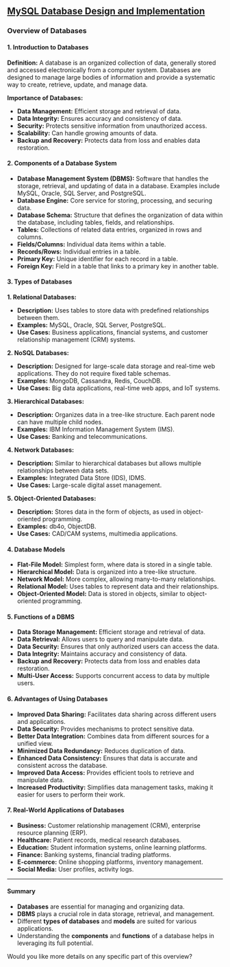 ## [MySQL Database Design and Implementation](README.md)

### Overview of Databases

#### 1. Introduction to Databases

**Definition:**
A database is an organized collection of data, generally stored and accessed electronically from a computer system. Databases are designed to manage large bodies of information and provide a systematic way to create, retrieve, update, and manage data.

**Importance of Databases:**
- **Data Management:** Efficient storage and retrieval of data.
- **Data Integrity:** Ensures accuracy and consistency of data.
- **Security:** Protects sensitive information from unauthorized access.
- **Scalability:** Can handle growing amounts of data.
- **Backup and Recovery:** Protects data from loss and enables data restoration.

#### 2. Components of a Database System

- **Database Management System (DBMS):** Software that handles the storage, retrieval, and updating of data in a database. Examples include MySQL, Oracle, SQL Server, and PostgreSQL.
- **Database Engine:** Core service for storing, processing, and securing data.
- **Database Schema:** Structure that defines the organization of data within the database, including tables, fields, and relationships.
- **Tables:** Collections of related data entries, organized in rows and columns.
- **Fields/Columns:** Individual data items within a table.
- **Records/Rows:** Individual entries in a table.
- **Primary Key:** Unique identifier for each record in a table.
- **Foreign Key:** Field in a table that links to a primary key in another table.

#### 3. Types of Databases

**1. Relational Databases:**
- **Description:** Uses tables to store data with predefined relationships between them.
- **Examples:** MySQL, Oracle, SQL Server, PostgreSQL.
- **Use Cases:** Business applications, financial systems, and customer relationship management (CRM) systems.

**2. NoSQL Databases:**
- **Description:** Designed for large-scale data storage and real-time web applications. They do not require fixed table schemas.
- **Examples:** MongoDB, Cassandra, Redis, CouchDB.
- **Use Cases:** Big data applications, real-time web apps, and IoT systems.

**3. Hierarchical Databases:**
- **Description:** Organizes data in a tree-like structure. Each parent node can have multiple child nodes.
- **Examples:** IBM Information Management System (IMS).
- **Use Cases:** Banking and telecommunications.

**4. Network Databases:**
- **Description:** Similar to hierarchical databases but allows multiple relationships between data sets.
- **Examples:** Integrated Data Store (IDS), IDMS.
- **Use Cases:** Large-scale digital asset management.

**5. Object-Oriented Databases:**
- **Description:** Stores data in the form of objects, as used in object-oriented programming.
- **Examples:** db4o, ObjectDB.
- **Use Cases:** CAD/CAM systems, multimedia applications.

#### 4. Database Models

- **Flat-File Model:** Simplest form, where data is stored in a single table.
- **Hierarchical Model:** Data is organized into a tree-like structure.
- **Network Model:** More complex, allowing many-to-many relationships.
- **Relational Model:** Uses tables to represent data and their relationships.
- **Object-Oriented Model:** Data is stored in objects, similar to object-oriented programming.

#### 5. Functions of a DBMS

- **Data Storage Management:** Efficient storage and retrieval of data.
- **Data Retrieval:** Allows users to query and manipulate data.
- **Data Security:** Ensures that only authorized users can access the data.
- **Data Integrity:** Maintains accuracy and consistency of data.
- **Backup and Recovery:** Protects data from loss and enables data restoration.
- **Multi-User Access:** Supports concurrent access to data by multiple users.

#### 6. Advantages of Using Databases

- **Improved Data Sharing:** Facilitates data sharing across different users and applications.
- **Data Security:** Provides mechanisms to protect sensitive data.
- **Better Data Integration:** Combines data from different sources for a unified view.
- **Minimized Data Redundancy:** Reduces duplication of data.
- **Enhanced Data Consistency:** Ensures that data is accurate and consistent across the database.
- **Improved Data Access:** Provides efficient tools to retrieve and manipulate data.
- **Increased Productivity:** Simplifies data management tasks, making it easier for users to perform their work.

#### 7. Real-World Applications of Databases

- **Business:** Customer relationship management (CRM), enterprise resource planning (ERP).
- **Healthcare:** Patient records, medical research databases.
- **Education:** Student information systems, online learning platforms.
- **Finance:** Banking systems, financial trading platforms.
- **E-commerce:** Online shopping platforms, inventory management.
- **Social Media:** User profiles, activity logs.

---

#### Summary
- **Databases** are essential for managing and organizing data.
- **DBMS** plays a crucial role in data storage, retrieval, and management.
- Different **types of databases** and **models** are suited for various applications.
- Understanding the **components** and **functions** of a database helps in leveraging its full potential.

Would you like more details on any specific part of this overview?
